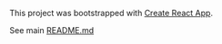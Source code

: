 This project was bootstrapped with [Create React App](https://github.com/facebook/create-react-app).

See main [README.md](../README.md)
